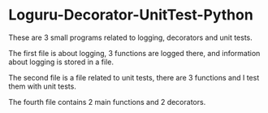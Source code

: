 # Loguru-Decorator-UnitTest-Python

These are 3 small programs related to logging, decorators and unit tests.

The first file is about logging, 3 functions are logged there, and information about logging is stored in a file.

The second file is a file related to unit tests, there are 3 functions and I test them with unit tests.

The fourth file contains 2 main functions and 2 decorators.
